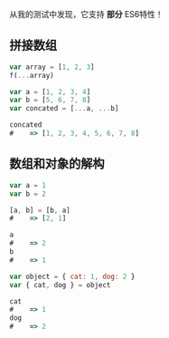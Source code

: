 从我的测试中发现，它支持 __部分__ ES6特性！


拼接数组
------

```javascript
var array = [1, 2, 3]
f(...array)
```

```javascript
var a = [1, 2, 3, 4]
var b = [5, 6, 7, 8]
var concated = [...a, ...b]

concated
#    => [1, 2, 3, 4, 5, 6, 7, 8]
```


数组和对象的解构
------------------------------

```javascript
var a = 1
var b = 2

[a, b] = [b, a]
#    => [2, 1]

a
#    => 2
b
#    => 1
```

```javascript
var object = { cat: 1, dog: 2 }
var { cat, dog } = object

cat
#    => 1
dog
#    => 2
```
